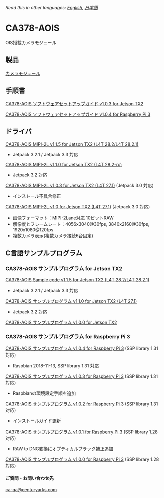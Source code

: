 *Read this in other languages: [English](README.md), [日本語](README.ja.md)*

# CA378-AOIS

OIS搭載カメラモジュール

## 製品

[カメラモジュール](https://www.centuryarks.com/products/sensor/cm)

## 手順書
[CA378-AOIS ソフトウェアセットアップガイド v1.0.3 for Jetson TX2](/JetsonTX2)

[CA378-AOIS ソフトウェアセットアップガイド v1.0.4 for Raspberry Pi 3](/Raspi3)

## ドライバ

[CA378-AOIS MIPI-2L v1.1.5 for Jetson TX2 (L4T 28.2/L4T 28.2.1)](https://github.com/centuryarks/CA378-AOIS/releases/download/JSX2_v1.1.5_L4T28.2.1(Jetpack3.3)/CA378_2L_v1.1.5_L4T28.2.1_src_build.tar.gz)
- Jetpack 3.2.1 / Jetpack 3.3 対応

[CA378-AOIS MIPI-2L v1.1.0 for Jetson TX2 (L4T 28.2-rc)](https://github.com/centuryarks/CA378-AOIS/releases/download/JSX2_v1.1.5_L4T28.2(Jetpack3.2.1)/CA378_2L_v1.1.5_L4T28.2_src_build.tar.gz)
- Jetpack 3.2 対応

[CA378-AOIS MIPI-2L v1.0.3 for Jetson TX2 (L4T 27.1)](https://github.com/centuryarks/CA378-AOIS/releases/download/v1.0.3/CA378_2L_v1.0.3_L4T27.1.tar.gz)
(Jetpack 3.0 対応)
- インストール不具合修正

[CA378-AOIS MIPI-2L v1.0 for Jetson TX2 (L4T 27.1)](https://github.com/centuryarks/CA378-AOIS/releases/download/v1.0/CA378_2L_v1.0_L4T27.1.tar.gz)
(Jetpack 3.0 対応)
- 画像フォーマット：MIPI-2Lane対応 10ビットRAW
- 解像度とフレームレート：4056x3040@30fps, 3840x2160@30fps, 1920x1080@120fps
- 複数カメラ表示(複数カメラ接続6台固定)

## C言語サンプルプログラム
### CA378-AOIS サンプルプログラム for Jetson TX2

[CA378-AOIS Sample code v1.1.5 for Jetson TX2 (L4T 28.2/L4T 28.2.1)](https://github.com/centuryarks/Sample/releases/download/JSX2_v1.1.5(Jetpack3.2.1%2FJetpack3.3)/demo_v1.1.5_tx2.tar.gz)
- Jetpack 3.2.1 / Jetpack 3.3 対応

[CA378-AOIS サンプルプログラム v1.1.0 for Jetson TX2 (L4T 27.1)](https://github.com/centuryarks/Sample/releases/download/v1.1.0/demo_v1.1.0_tx2.tar.gz)
- Jetpack 3.2 対応

[CA378-AOIS サンプルプログラム v1.0.0 for Jetson TX2](https://github.com/centuryarks/Sample/releases/download/v1.0/demo_v1.0.0_tx2.tar.gz)

### CA378-AOIS サンプルプログラム for Raspberry Pi 3
[CA378-AOIS サンプルプログラム v1.0.4 for Raspberry Pi 3](https://github.com/centuryarks/Sample/releases/download/v1.0.4/demo_v1.0.4_pi3.tar.gz)
(SSP library 1.31 対応)
- Raspbian 2018-11-13, SSP library 1.31 対応

[CA378-AOIS サンプルプログラム v1.0.3 for Raspberry Pi 3](https://github.com/centuryarks/Sample/releases/download/v1.0.3/demo_v1.0.3_pi3.tar.gz)
(SSP library 1.31 対応)
- Raspbianの環境設定手順を追加

[CA378-AOIS サンプルプログラム v1.0.2 for Raspberry Pi 3](https://github.com/centuryarks/Sample/releases/download/v1.0.2/demo_v1.0.2_pi3.tar.gz)
(SSP library 1.31 対応)
- インストールガイド更新

[CA378-AOIS サンプルプログラム v1.0.1 for Raspberry Pi 3](https://github.com/centuryarks/Sample/releases/download/v1.0.1/demo_v1.0.1_pi3.tar.gz)
(SSP library 1.28 対応)
- RAW to DNG変換にオプティカルブラック補正追加

[CA378-AOIS サンプルプログラム v1.0.0 for Raspberry Pi 3](https://github.com/centuryarks/Sample/releases/download/v1.0/demo_v1.0.0_pi3.tar.gz)
(SSP library 1.28 対応)

#### ご質問・お問い合わせ先
ca-qa@centuryarks.com
